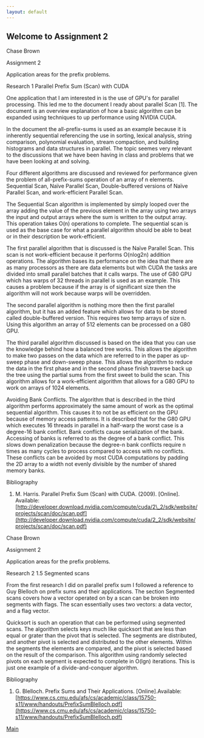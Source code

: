 ```yaml
---
layout: default
---
```


## Welcome to Assignment 2

Chase Brown

Assignment 2

Application areas for the prefix problems.

Research 1 Parallel Prefix Sum (Scan) with CUDA


One application that I am interested in is the use of GPU's for parallel processing. This led me to the document I ready about parallel Scan [1]. The document is an overview explanation of how a basic algorithm can be expanded using techniques to up performance using NVIDIA CUDA.

In the document the all-prefix-sums is used as an example because it is inherently sequential referencing the use in sorting, lexical analysis, string comparison, polynomial evaluation, stream compaction, and building histograms and data structures in parallel. The topic seemes very relevant to the discussions that we have been having in class and problems that we have been looking at and solving.

Four different algorithms are discussed and reviewed for performance given the problem of all-prefix-sums operation of an array of n elements. Sequential Scan, Naïve Parallel Scan, Double-buffered versions of Naïve Parallel Scan, and work-efficient Parallel Scan.

The Sequential Scan algorithm is implemented by simply looped over the array adding the value of the previous element in the array using two arrays the input and output arrays where the sum is written to the output array. This operation takes O(n) operations to complete. The sequential scan is used as the base case for what a parallel algorithm should be able to beat or in their description be work-efficient.

The first parallel algorithm that is discussed is the Naïve Parallel Scan. This scan is not work-efficient because it performs O(nlog2n) addition operations. The algorithm bases its performance on the idea that there are as many processors as there are data elements but with CUDA the tasks are divided into small parallel batches that it calls warps. The use of G80 GPU which has warps of 32 threads in parallel is used as an example. This causes a problem because if the array is of significant size then the algorithm will not work because warps will be overridden.

The second parallel algorithm is nothing more then the first parallel algorithm, but it has an added feature which allows for data to be stored called double-buffered version. This requires two temp arrays of size n. Using this algorithm an array of 512 elements can be processed on a G80 GPU.

The third parallel algorithm discussed is based on the idea that you can use the knowledge behind how a balanced tree works. This allows the algorithm to make two passes on the data which are referred to in the paper as up-sweep phase and down-sweep phase. This allows the algorithm to reduce the data in the first phase and in the second phase finish traverse back up the tree using the partial sums from the first sweet to build the scan. This algorithm allows for a work-efficient algorithm that allows for a G80 GPU to work on arrays of 1024 elements.

Avoiding Bank Conflicts. The algorithm that is described in the third algorithm performs approximately the same amount of work as the optimal sequential algorithm. This causes it to not be as efficient on the GPU because of memory access patterns. It is described that for the G80 GPU which executes 16 threads in parallel in a half-warp the worst case is a degree-16 bank conflict. Bank conflicts cause serialization of the bank. Accessing of banks is referred to as the degree of a bank conflict. This slows down penalization because the degree-n bank conflicts require n times as many cycles to process compared to access with no conflicts. These conflicts can be avoided by most CUDA computations by padding the 2D array to a width not evenly divisible by the number of shared memory banks.



Bibliography

1. M. Harris. Parallel Prefix Sum (Scan) with CUDA. (2009). [Online]. Available: [http://developer.download.nvidia.com/compute/cuda/2\_2/sdk/website/projects/scan/doc/scan.pdf](http://developer.download.nvidia.com/compute/cuda/2_2/sdk/website/projects/scan/doc/scan.pdf)


Chase Brown

Assignment 2

Application areas for the prefix problems.

Research 2 1.5 Segmented scans

From the first research I did on parallel prefix sum I followed a reference to Guy Blelloch on prefix sums and their applications. The section Segmented scans covers how a vector operated on by a scan can be broken into segments with flags. The scan essentially uses two vectors: a data vector, and a flag vector.

Quicksort is such an operation that can be performed using segmented scans. The algorithm selects keys much like quicksort that are less than equal or grater than the pivot that is selected. The segments are distributed, and another pivot is selected and distributed to the other elements. Within the segments the elements are compared, and the pivot is selected based on the result of the comparison. This algorithm using randomly selected pivots on each segment is expected to complete in O(lgn) iterations. This is just one example of a divide-and-conquer algorithm.

Bibliography

1. G. Blelloch. Prefix Sums and Their Applications. [Online].Available: [https://www.cs.cmu.edu/afs/cs/academic/class/15750-s11/www/handouts/PrefixSumBlelloch.pdf](https://www.cs.cmu.edu/afs/cs/academic/class/15750-s11/www/handouts/PrefixSumBlelloch.pdf)


[Main](./)
